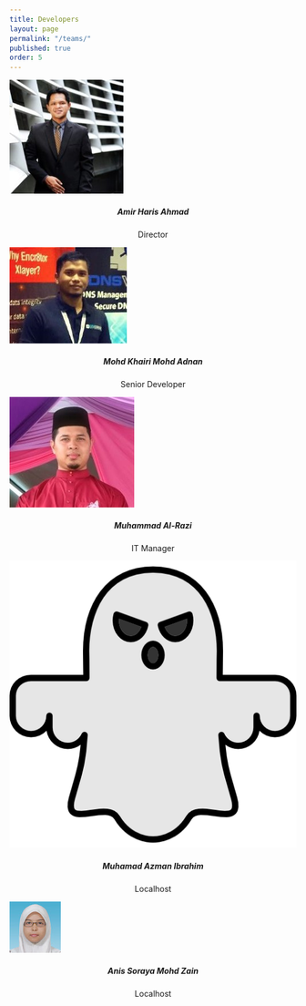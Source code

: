 ```yaml
---
title: Developers
layout: page
permalink: "/teams/"
published: true
order: 5
---
```


<div class="card-deck mb-3">
  <div class="card" style="border: 0;">
    <div class="pic-container pic-medium pic-circle">
      <img class="pic" src="/assets/images/developers/amir.jpg" alt="">
      <div class="pic-overlay">
          <a href="" target="_blank"><i class="fa fa-facebook-square" aria-hidden="true"></i></a>
          <a href="" target="_blank"><i class="fa fa-github-square" aria-hidden="true"></i></a>
          <a href="https://my.linkedin.com/in/amirharis" target="_blank"><i class="fa fa-linkedin-square" aria-hidden="true"></i></a>
          <a href="" target="_blank"><i class="fa fa-twitter-square" aria-hidden="true"></i></a>
      </div>
    </div>
    <div class="card-body" style="text-align: center;">
      <h5 class="card-title">Amir Haris Ahmad</h5>
      <p class="card-text">Director</p>
    </div>
  </div>
  <div class="card" style="border: 0;">
    <div class="pic-container pic-medium pic-circle">
      <img class="pic" src="/assets/images/developers/khairi.jpg" alt="">
      <div class="pic-overlay">
          <a href="http://www.facebook.com" target="_blank"><i class="fa fa-facebook-square" aria-hidden="true"></i></a>
          <a href="http://www.github.com" target="_blank"><i class="fa fa-github-square" aria-hidden="true"></i></a>
          <a href="http://www.linkedin.com" target="_blank"><i class="fa fa-linkedin-square" aria-hidden="true"></i></a>
          <a href="http://www.twitter.com" target="_blank"><i class="fa fa-twitter-square" aria-hidden="true"></i></a>
      </div>
    </div>
    <div class="card-body" style="text-align: center;">
      <h5 class="card-title">Mohd Khairi Mohd Adnan</h5>
      <p class="card-text">Senior Developer</p>
    </div>
  </div>
  <div class="card" style="border: 0;">
    <div class="pic-container pic-medium pic-circle">
      <img class="pic" src="/assets/images/developers/razi.jpg" alt="">
      <div class="pic-overlay">
          <a href="http://www.facebook.com" target="_blank"><i class="fa fa-facebook-square" aria-hidden="true"></i></a>
          <a href="http://www.github.com" target="_blank"><i class="fa fa-github-square" aria-hidden="true"></i></a>
          <a href="http://www.linkedin.com" target="_blank"><i class="fa fa-linkedin-square" aria-hidden="true"></i></a>
          <a href="http://www.twitter.com" target="_blank"><i class="fa fa-twitter-square" aria-hidden="true"></i></a>
      </div>
    </div>
    <div class="card-body" style="text-align: center;">
      <h5 class="card-title">Muhammad Al-Razi</h5>
      <p class="card-text">IT Manager</p>
    </div>
  </div>
  <div class="card" style="border: 0;">
    <div class="pic-container pic-medium pic-circle">
      <img class="pic" src="/assets/images/developers/ghost.png" alt="">
      <div class="pic-overlay">
          <a href="http://www.facebook.com" target="_blank"><i class="fa fa-facebook-square" aria-hidden="true"></i></a>
          <a href="http://www.github.com" target="_blank"><i class="fa fa-github-square" aria-hidden="true"></i></a>
          <a href="http://www.linkedin.com" target="_blank"><i class="fa fa-linkedin-square" aria-hidden="true"></i></a>
          <a href="http://www.twitter.com" target="_blank"><i class="fa fa-twitter-square" aria-hidden="true"></i></a>
      </div>
    </div>
    <div class="card-body" style="text-align: center;">
      <h5 class="card-title">Muhamad Azman Ibrahim</h5>
      <p class="card-text">Localhost</p>
    </div>
  </div>
  <div class="card" style="border: 0;">
    <div class="pic-container pic-medium pic-circle">
      <img class="pic" src="/assets/images/developers/anis.jpg" alt="">
      <div class="pic-overlay">
          <a href="http://www.facebook.com" target="_blank"><i class="fa fa-facebook-square" aria-hidden="true"></i></a>
          <a href="http://www.github.com" target="_blank"><i class="fa fa-github-square" aria-hidden="true"></i></a>
          <a href="http://www.linkedin.com" target="_blank"><i class="fa fa-linkedin-square" aria-hidden="true"></i></a>
          <a href="http://www.twitter.com" target="_blank"><i class="fa fa-twitter-square" aria-hidden="true"></i></a>
      </div>
    </div>
    <div class="card-body" style="text-align: center;">
      <h5 class="card-title">Anis Soraya Mohd Zain</h5>
      <p class="card-text">Localhost</p>
    </div>
  </div>
</div>
